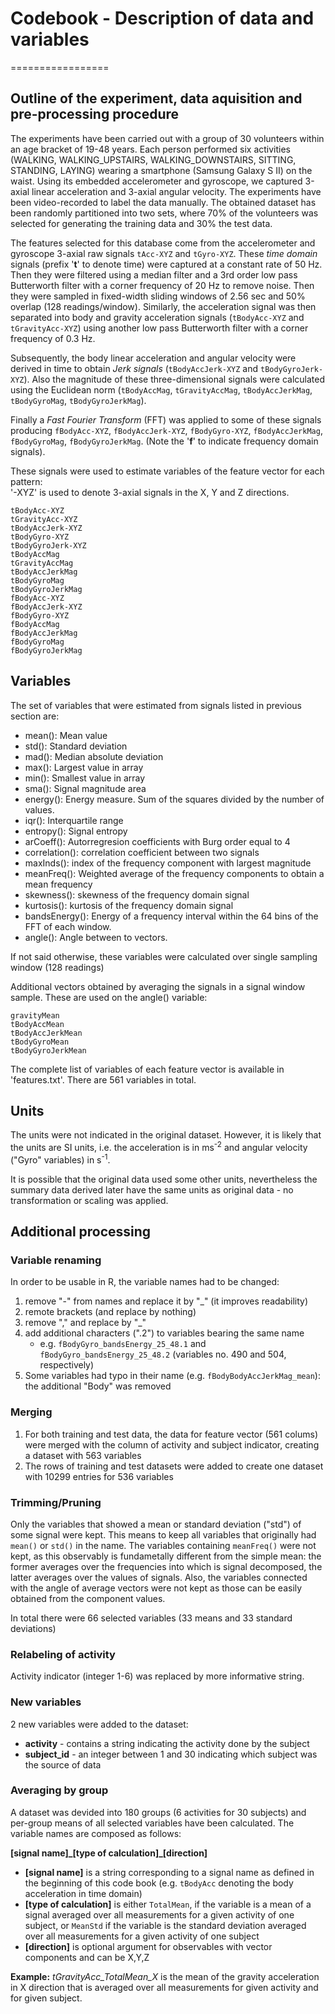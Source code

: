 # Codebook - Description of data and variables 
=================

## Outline of the experiment, data aquisition and pre-processing procedure

The experiments have been carried out with a group of 30 volunteers within an age bracket of 19-48 years. Each person performed six activities (WALKING, WALKING_UPSTAIRS, WALKING_DOWNSTAIRS, SITTING, STANDING, LAYING) wearing a smartphone (Samsung Galaxy S II) on the waist. Using its embedded accelerometer and gyroscope, we captured 3-axial linear acceleration and 3-axial angular velocity. The experiments have been video-recorded to label the data manually. The obtained dataset has been randomly partitioned into two sets, where 70% of the volunteers was selected for generating the training data and 30% the test data. 

The features selected for this database come from the accelerometer and gyroscope 3-axial raw signals `tAcc-XYZ` and `tGyro-XYZ`. These *time domain* signals (prefix '**t**' to denote time) were captured at a constant rate of 50 Hz. Then they were filtered using a median filter and a 3rd order low pass Butterworth filter with a corner frequency of 20 Hz to remove noise. Then they were sampled in fixed-width sliding windows of 2.56 sec and 50% overlap (128 readings/window). Similarly, the acceleration signal was then separated into body and gravity acceleration signals (`tBodyAcc-XYZ` and `tGravityAcc-XYZ`) using another low pass Butterworth filter with a corner frequency of 0.3 Hz. 

Subsequently, the body linear acceleration and angular velocity were derived in time to obtain *Jerk signals* (`tBodyAccJerk-XYZ` and `tBodyGyroJerk-XYZ`). Also the magnitude of these three-dimensional signals were calculated using the Euclidean norm (`tBodyAccMag`, `tGravityAccMag`, `tBodyAccJerkMag`, `tBodyGyroMag`, `tBodyGyroJerkMag`). 

Finally a *Fast Fourier Transform* (FFT) was applied to some of these signals producing `fBodyAcc-XYZ`, `fBodyAccJerk-XYZ`, `fBodyGyro-XYZ`, `fBodyAccJerkMag`, `fBodyGyroMag`, `fBodyGyroJerkMag`. (Note the '**f**' to indicate frequency domain signals). 

These signals were used to estimate variables of the feature vector for each pattern:  
'-XYZ' is used to denote 3-axial signals in the X, Y and Z directions.

```
tBodyAcc-XYZ
tGravityAcc-XYZ
tBodyAccJerk-XYZ
tBodyGyro-XYZ
tBodyGyroJerk-XYZ
tBodyAccMag
tGravityAccMag
tBodyAccJerkMag
tBodyGyroMag
tBodyGyroJerkMag
fBodyAcc-XYZ
fBodyAccJerk-XYZ
fBodyGyro-XYZ
fBodyAccMag
fBodyAccJerkMag
fBodyGyroMag
fBodyGyroJerkMag
```
## Variables

The set of variables that were estimated from signals listed in previous section are: 

* mean(): Mean value
* std(): Standard deviation
* mad(): Median absolute deviation 
* max(): Largest value in array
* min(): Smallest value in array
* sma(): Signal magnitude area
* energy(): Energy measure. Sum of the squares divided by the number of values. 
* iqr(): Interquartile range 
* entropy(): Signal entropy
* arCoeff(): Autorregresion coefficients with Burg order equal to 4
* correlation(): correlation coefficient between two signals
* maxInds(): index of the frequency component with largest magnitude
* meanFreq(): Weighted average of the frequency components to obtain a mean frequency
* skewness(): skewness of the frequency domain signal 
* kurtosis(): kurtosis of the frequency domain signal 
* bandsEnergy(): Energy of a frequency interval within the 64 bins of the FFT of each window.
* angle(): Angle between to vectors.

If not said otherwise, these variables were calculated over single sampling window (128 readings)

Additional vectors obtained by averaging the signals in a signal window sample. These are used on the angle() variable:
```
gravityMean
tBodyAccMean
tBodyAccJerkMean
tBodyGyroMean
tBodyGyroJerkMean
```

The complete list of variables of each feature vector is available in 'features.txt'. There are 561 variables in total.

## Units
The units were not indicated in the original dataset. However, it is likely that the units are SI units, i.e. the acceleration is in ms<sup>-2</sup> and angular velocity ("Gyro" variables) in s<sup>-1</sup>.

It is possible that the original data used some other units, nevertheless the summary data derived later have the same units as original data - no transformation or scaling was applied.

## Additional processing

### Variable renaming
In order to be usable in R, the variable names had to be changed:

1. remove "-" from names and replace it by "_" (it improves readability)
2. remote brackets (and replace by nothing)
3. remove "," and replace by "_"
4. add additional characters (".2") to variables bearing the same name
   * e.g. `fBodyGyro_bandsEnergy_25_48.1` and `fBodyGyro_bandsEnergy_25_48.2` (variables no. 490 and 504, respectively)
5. Some variables had typo in their name (e.g. `fBodyBodyAccJerkMag_mean`): the additional "Body" was removed

### Merging
1. For both training and test data, the data for feature vector (561 colums) were merged with the column of activity and subject indicator, creating a dataset with 563 variables
2. The rows of training and test datasets were added to create one dataset with 10299 entries for 536 variables

### Trimming/Pruning

Only the variables that showed a mean or standard deviation ("std") of some signal were kept. This means to keep all variables that originally had `mean()` or `std()` in the name. The variables containing `meanFreq()` were not kept, as this observably is fundametally different from the simple mean: the former averages over the frequencies into which is signal decomposed, the latter averages over the values of signals. Also, the variables connected with the angle of average vectors were not kept as those can be easily obtained from the component values.

In total there were 66 selected variables (33 means and 33 standard deviations)

### Relabeling of activity

Activity indicator (integer 1-6) was replaced by more informative string.

### New variables
2 new variables were added to the dataset:

* **activity** - contains a string indicating the activity done by the subject
* **subject_id** - an integer between 1 and 30 indicating which subject was the source of data

### Averaging by group

A dataset was devided into 180 groups (6 activities for 30 subjects) and per-group means of all selected variables have been calculated. The variable names are composed as follows:

**[signal name]\_[type of calculation]\_[direction]**

* **[signal name]** is a string corresponding to a signal name as defined in the beginning of this code book (e.g. `tBodyAcc` denoting the body acceleration in time domain)
* **[type of calculation]** is either `TotalMean`, if the variable is a mean of a signal averaged over all measurements for a given activity of one subject, or `MeanStd` if the variable is the standard deviation averaged over all measurements for a given activity of one subject
* **[direction]** is optional argument for observables with vector components and can be X,Y,Z 

**Example:** *tGravityAcc_TotalMean_X* is the mean of the gravity acceleration in X direction that is averaged over all measurements for given activity and for given subject.
